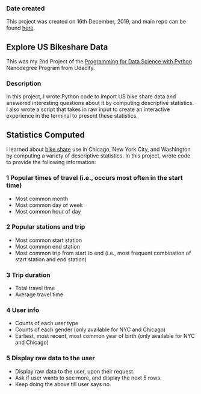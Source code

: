 ### Date created
This project was created on 16th December, 2019, and main repo can be found [here](https://github.com/Nocks/explore-us-bikeshare-data).

## Explore US Bikeshare Data
This was my 2nd Project of the [Programming for Data Science with Python](https://www.udacity.com/course/programming-for-data-science-nanodegree--nd104) Nanodegree Program from Udacity.

### Description
In this project, I wrote Python code to import US bike share data and answered interesting questions about it by computing descriptive statistics. I also wrote a script that takes in raw input to create an interactive experience in the terminal to present these statistics.

## Statistics Computed
I learned about [bike share](https://www.bikeshare.com/) use in Chicago, New York City, and Washington by computing a variety of descriptive statistics. In this project, wrote code to provide the following information:

### 1 Popular times of travel (i.e., occurs most often in the start time)
- Most common month
- Most common day of week
- Most common hour of day

### 2 Popular stations and trip
- Most common start station
- Most common end station
- Most common trip from start to end (i.e., most frequent combination of start station and end station)

### 3 Trip duration
- Total travel time
- Average travel time

### 4 User info
- Counts of each user type
- Counts of each gender (only available for NYC and Chicago)
- Earliest, most recent, most common year of birth (only available for NYC and Chicago)

### 5 Display raw data to the user
- Display raw data to the user, upon their request.
- Ask if user wants to see more, and display the next 5 rows.
- Keep doing the above till user says no.
